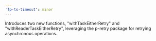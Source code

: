 ```yaml
---
'fp-ts-timeout': minor
---
```


Introduces two new functions, "withTaskEitherRetry" and "withReaderTaskEitherRetry", leveraging the p-retry package for retrying asynchronous operations.
